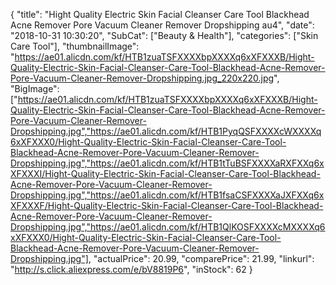 {
	"title": "Hight Quality Electric Skin Facial Cleanser Care Tool Blackhead Acne Remover Pore Vacuum Cleaner Remover Dropshipping au4",
	"date": "2018-10-31 10:30:20",
	"SubCat": ["Beauty & Health"],
	"categories": ["Skin Care Tool"],
	"thumbnailImage": "https://ae01.alicdn.com/kf/HTB1zuaTSFXXXXbpXXXXq6xXFXXXB/Hight-Quality-Electric-Skin-Facial-Cleanser-Care-Tool-Blackhead-Acne-Remover-Pore-Vacuum-Cleaner-Remover-Dropshipping.jpg_220x220.jpg",
	"BigImage": ["https://ae01.alicdn.com/kf/HTB1zuaTSFXXXXbpXXXXq6xXFXXXB/Hight-Quality-Electric-Skin-Facial-Cleanser-Care-Tool-Blackhead-Acne-Remover-Pore-Vacuum-Cleaner-Remover-Dropshipping.jpg","https://ae01.alicdn.com/kf/HTB1PyqQSFXXXXcWXXXXq6xXFXXX0/Hight-Quality-Electric-Skin-Facial-Cleanser-Care-Tool-Blackhead-Acne-Remover-Pore-Vacuum-Cleaner-Remover-Dropshipping.jpg","https://ae01.alicdn.com/kf/HTB1tTuBSFXXXXaRXFXXq6xXFXXXI/Hight-Quality-Electric-Skin-Facial-Cleanser-Care-Tool-Blackhead-Acne-Remover-Pore-Vacuum-Cleaner-Remover-Dropshipping.jpg","https://ae01.alicdn.com/kf/HTB1fsaCSFXXXXaJXFXXq6xXFXXXF/Hight-Quality-Electric-Skin-Facial-Cleanser-Care-Tool-Blackhead-Acne-Remover-Pore-Vacuum-Cleaner-Remover-Dropshipping.jpg","https://ae01.alicdn.com/kf/HTB1QlKOSFXXXXcMXXXXq6xXFXXX0/Hight-Quality-Electric-Skin-Facial-Cleanser-Care-Tool-Blackhead-Acne-Remover-Pore-Vacuum-Cleaner-Remover-Dropshipping.jpg"],
	"actualPrice": 20.99,
	"comparePrice": 21.99,
	"linkurl": "http://s.click.aliexpress.com/e/bV8819P6",
	"inStock": 62
}
